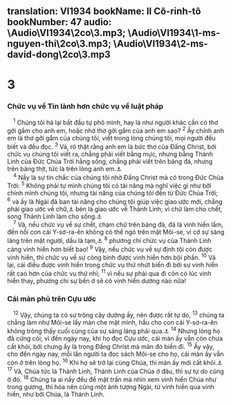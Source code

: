 translation: VI1934
bookName: II Cô-rinh-tô 
bookNumber: 47
audio: \Audio\VI1934\2co\3.mp3; \Audio\VI1934\1-ms-nguyen-thi\2co\3.mp3; \Audio\VI1934\2-ms-david-dong\2co\3.mp3
-------

<div class="title"><h1>3</h1><h3>Chức vụ về Tin lành hơn chức vụ về luật pháp</h3></div>
<span class="verse 2co_3_1"> <sup>1</sup> Chúng tôi há lại bắt đầu tự phô mình, hay là như người khác cần có thơ gởi gắm cho anh em, hoặc nhờ thơ gởi gắm của anh em sao? </span>
<span class="verse 2co_3_2"><sup>2</sup> Ấy chính anh em là thơ gởi gắm của chúng tôi, viết trong lòng chúng tôi, mọi người đều biết và đều đọc. </span>
<span class="verse 2co_3_3"><sup>3</sup> Vả, rõ thật rằng anh em là bức thơ của Đấng Christ, bởi chức vụ chúng tôi viết ra, chẳng phải viết bằng mực, nhưng bằng Thánh Linh của Đức Chúa Trời hằng sống, chẳng phải viết trên bảng đá, nhưng trên bảng thịt, tức là trên lòng anh em.<a data-toggle="tooltip" data-placement="bottom" title="Xu 24:12; Gie 31:33; Exe 11:19; 36:26">⚓</a><br/></span>
<span class="verse 2co_3_4"> <sup>4</sup> Nầy là sự tin chắc của chúng tôi nhờ Đấng Christ mà có trong Đức Chúa Trời: </span>
<span class="verse 2co_3_5"><sup>5</sup> Không phải tự mình chúng tôi có tài năng mà nghĩ việc gì như bởi chính mình chúng tôi, nhưng tài năng của chúng tôi đến từ Đức Chúa Trời; </span>
<span class="verse 2co_3_6"><sup>6</sup> và ấy là Ngài đã ban tài năng cho chúng tôi giúp việc giao ước mới, chẳng phải giao ước về chữ,<a data-toggle="tooltip" data-placement="bottom" title="Ám chỉ Luật pháp Môi-se">⚓</a> bèn là giao ước về Thánh Linh; vì chữ làm cho chết, song Thánh Linh làm cho sống.<a data-toggle="tooltip" data-placement="bottom" title="Gie 31:31">⚓</a><br/></span>
<span class="verse 2co_3_7"> <sup>7</sup> Vả, nếu chức vụ về sự chết, chạm chữ trên bảng đá, đã là vinh hiển lắm, đến nỗi con cái Y-sơ-ra-ên không có thể ngó trên mặt Môi-se, vì cớ sự sáng láng trên mặt người, dầu là tạm,<a data-toggle="tooltip" data-placement="bottom" title="Xu 34:29">⚓</a></span>
<span class="verse 2co_3_8"><sup>8</sup> phương chi chức vụ của Thánh Linh càng vinh hiển hơn biết bao! </span>
<span class="verse 2co_3_9"><sup>9</sup> Vậy, nếu chức vụ về sự định tội còn được vinh hiển, thì chức vụ về sự công bình được vinh hiển hơn bội phần. </span>
<span class="verse 2co_3_10"><sup>10</sup> Vả lại, cái điều được vinh hiển trong chức vụ thứ nhứt biến đi bởi sự vinh hiển rất cao hơn của chức vụ thứ nhì; </span>
<span class="verse 2co_3_11"><sup>11</sup> vì nếu sự phải qua đi còn có lúc vinh hiển thay, phương chi sự bền ở sẽ có vinh hiển dường nào nữa! <br/></span>
<div class="title"><h3>Cái màn phủ trên Cựu ước</h3></div>
<span class="verse 2co_3_12"> <sup>12</sup> Vậy, chúng ta có sự trông cậy dường ấy, nên được rất tự do, </span>
<span class="verse 2co_3_13"><sup>13</sup> chúng ta chẳng làm như Môi-se lấy màn che mặt mình, hầu cho con cái Y-sơ-ra-ên không trông thấy cuối cùng của sự sáng láng phải qua.<a data-toggle="tooltip" data-placement="bottom" title="Xu 34:33">⚓</a></span>
<span class="verse 2co_3_14"><sup>14</sup> Nhưng lòng họ đã cứng cỏi; vì đến ngày nay, khi họ đọc Cựu ước, cái màn ấy vẫn còn chưa cất khỏi, bởi chưng ấy là trong Đấng Christ mà màn đó biến đi. </span>
<span class="verse 2co_3_15"><sup>15</sup> Ấy vậy, cho đến ngày nay, mỗi lần người ta đọc sách Môi-se cho họ, cái màn ấy vẫn còn ở trên lòng họ. </span>
<span class="verse 2co_3_16"><sup>16</sup> Khi họ sẽ trở lại cùng Chúa, thì màn ấy mới cất khỏi.<a data-toggle="tooltip" data-placement="bottom" title="Xu 34:34">⚓</a></span>
<span class="verse 2co_3_17"><sup>17</sup> Vả, Chúa tức là Thánh Linh, Thánh Linh của Chúa ở đâu, thì sự tự do cũng ở đó. </span>
<span class="verse 2co_3_18"><sup>18</sup> Chúng ta ai nấy đều để mặt trần mà nhìn xem vinh hiển Chúa như trong gương, thì hóa nên cũng một ảnh tượng Ngài, từ vinh hiển qua vinh hiển, như bởi Chúa, là Thánh Linh. <br/></span>
